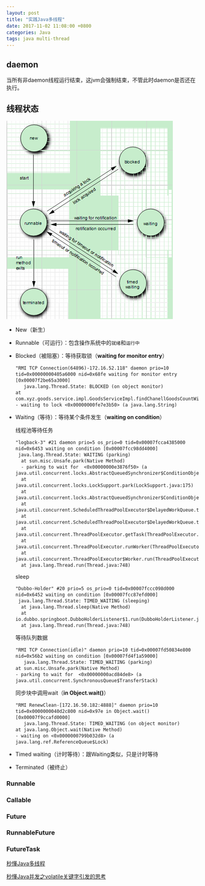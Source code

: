 ```yaml
---
layout: post
title: "实践Java多线程"
date: 2017-11-02 11:08:00 +0800
categories: Java
tags: java multi-thread
---
```




## daemon

当所有非daemon线程运行结束，这jvm会强制结束，不管此时daemon是否还在执行。

## 线程状态

![线程状态及转换](/images/threadState.png)

* New（新生）

* Runnable（可运行）：包含操作系统中的`就绪`和`运行中`

* Blocked（被阻塞）：等待获取锁（**waiting for monitor entry**）

  ```
  "RMI TCP Connection(64896)-172.16.52.118" daemon prio=10 tid=0x00000000405a6000 nid=0x68fe waiting for monitor entry [0x00007f2be65a3000]
     java.lang.Thread.State: BLOCKED (on object monitor)
  at com.xyz.goods.service.impl.GoodsServiceImpl.findChanellGoodsCountWithCache(GoodsServiceImpl.java:1734)
  - waiting to lock <0x00000000fe7e3b50> (a java.lang.String)
  ```

* Waiting（等待）：等待某个条件发生（**waiting on condition**）

  线程池等待任务
  
  ```
  "logback-3" #21 daemon prio=5 os_prio=0 tid=0x00007fcca4385000 nid=0x6453 waiting on condition [0x00007fcc98dd4000]
   java.lang.Thread.State: WAITING (parking)
	at sun.misc.Unsafe.park(Native Method)
	- parking to wait for  <0x00000000e3876f50> (a java.util.concurrent.locks.AbstractQueuedSynchronizer$ConditionObject)
	at java.util.concurrent.locks.LockSupport.park(LockSupport.java:175)
	at java.util.concurrent.locks.AbstractQueuedSynchronizer$ConditionObject.await(AbstractQueuedSynchronizer.java:2039)
	at java.util.concurrent.ScheduledThreadPoolExecutor$DelayedWorkQueue.take(ScheduledThreadPoolExecutor.java:1088)
	at java.util.concurrent.ScheduledThreadPoolExecutor$DelayedWorkQueue.take(ScheduledThreadPoolExecutor.java:809)
	at java.util.concurrent.ThreadPoolExecutor.getTask(ThreadPoolExecutor.java:1074)
	at java.util.concurrent.ThreadPoolExecutor.runWorker(ThreadPoolExecutor.java:1134)
	at java.util.concurrent.ThreadPoolExecutor$Worker.run(ThreadPoolExecutor.java:624)
	at java.lang.Thread.run(Thread.java:748)
  ```
  
  sleep
  
  ```
  "Dubbo-Holder" #20 prio=5 os_prio=0 tid=0x00007fccc098d000 nid=0x6452 waiting on condition [0x00007fcc87efd000]
   java.lang.Thread.State: TIMED_WAITING (sleeping)
	at java.lang.Thread.sleep(Native Method)
	at io.dubbo.springboot.DubboHolderListener$1.run(DubboHolderListener.java:28)
	at java.lang.Thread.run(Thread.java:748)
  ```
  
  等待队列数据
  
  ```
  "RMI TCP Connection(idle)" daemon prio=10 tid=0x00007fd50834e800 nid=0x56b2 waiting on condition [0x00007fd4f1a59000]
     java.lang.Thread.State: TIMED_WAITING (parking)
  at sun.misc.Unsafe.park(Native Method)
  - parking to wait for  <0x00000000acd84de8> (a java.util.concurrent.SynchronousQueue$TransferStack)
  ```

  同步块中调用wait（**in Object.wait()**）

  ```
  "RMI RenewClean-[172.16.50.182:4888]" daemon prio=10 tid=0x0000000040d2c800 nid=0x97e in Object.wait() [0x00007f9ccafd0000]
     java.lang.Thread.State: TIMED_WAITING (on object monitor)
  at java.lang.Object.wait(Native Method)
  - waiting on <0x0000000799b032d8> (a java.lang.ref.ReferenceQueue$Lock)
  ```

* Timed waiting（计时等待）：跟Waiting类似，只是计时等待

* Terminated（被终止）



### Runnable

### Callable

### Future

### RunnableFuture

### FutureTask



[秒懂Java多线程](https://blog.csdn.net/ShuSheng0007/article/details/80633873)

[秒懂Java并发之volatile关键字引发的思考](https://blog.csdn.net/ShuSheng0007/article/details/84642195)
